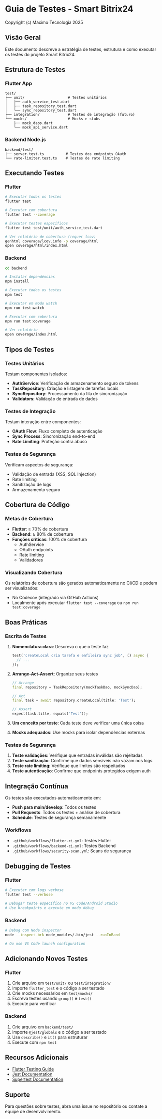 # Guia de Testes - Smart Bitrix24
Copyright (c) Maximo Tecnologia 2025

## Visão Geral

Este documento descreve a estratégia de testes, estrutura e como executar os testes do projeto Smart Bitrix24.

## Estrutura de Testes

### Flutter App

```
test/
├── unit/                    # Testes unitários
│   ├── auth_service_test.dart
│   ├── task_repository_test.dart
│   └── sync_repository_test.dart
├── integration/             # Testes de integração (futuro)
└── mocks/                   # Mocks e stubs
    ├── mock_daos.dart
    └── mock_api_service.dart
```

### Backend Node.js

```
backend/test/
├── server.test.ts          # Testes dos endpoints OAuth
└── rate-limiter.test.ts    # Testes de rate limiting
```

## Executando Testes

### Flutter

```bash
# Executar todos os testes
flutter test

# Executar com cobertura
flutter test --coverage

# Executar testes específicos
flutter test test/unit/auth_service_test.dart

# Ver relatório de cobertura (requer lcov)
genhtml coverage/lcov.info -o coverage/html
open coverage/html/index.html
```

### Backend

```bash
cd backend

# Instalar dependências
npm install

# Executar todos os testes
npm test

# Executar em modo watch
npm run test:watch

# Executar com cobertura
npm run test:coverage

# Ver relatório
open coverage/index.html
```

## Tipos de Testes

### Testes Unitários

Testam componentes isolados:
- **AuthService**: Verificação de armazenamento seguro de tokens
- **TaskRepository**: Criação e listagem de tarefas locais
- **SyncRepository**: Processamento da fila de sincronização
- **Validators**: Validação de entrada de dados

### Testes de Integração

Testam interação entre componentes:
- **OAuth Flow**: Fluxo completo de autenticação
- **Sync Process**: Sincronização end-to-end
- **Rate Limiting**: Proteção contra abuso

### Testes de Segurança

Verificam aspectos de segurança:
- Validação de entrada (XSS, SQL Injection)
- Rate limiting
- Sanitização de logs
- Armazenamento seguro

## Cobertura de Código

### Metas de Cobertura

- **Flutter**: ≥ 70% de cobertura
- **Backend**: ≥ 80% de cobertura
- **Funções críticas**: 100% de cobertura
  - AuthService
  - OAuth endpoints
  - Rate limiting
  - Validadores

### Visualizando Cobertura

Os relatórios de cobertura são gerados automaticamente no CI/CD e podem ser visualizados:
- No Codecov (integrado via GitHub Actions)
- Localmente após executar `flutter test --coverage` ou `npm run test:coverage`

## Boas Práticas

### Escrita de Testes

1. **Nomenclatura clara**: Descreva o que o teste faz
   ```dart
   test('createLocal cria tarefa e enfileira sync job', () async {
     // ...
   });
   ```

2. **Arrange-Act-Assert**: Organize seus testes
   ```dart
   // Arrange
   final repository = TaskRepository(mockTaskDao, mockSyncDao);
   
   // Act
   final task = await repository.createLocal(title: 'Test');
   
   // Assert
   expect(task.title, equals('Test'));
   ```

3. **Um conceito por teste**: Cada teste deve verificar uma única coisa

4. **Mocks adequados**: Use mocks para isolar dependências externas

### Testes de Segurança

1. **Teste validações**: Verifique que entradas inválidas são rejeitadas
2. **Teste sanitização**: Confirme que dados sensíveis não vazam nos logs
3. **Teste rate limiting**: Verifique que limites são respeitados
4. **Teste autenticação**: Confirme que endpoints protegidos exigem auth

## Integração Contínua

Os testes são executados automaticamente em:
- **Push para main/develop**: Todos os testes
- **Pull Requests**: Todos os testes + análise de cobertura
- **Schedule**: Testes de segurança semanalmente

### Workflows

- `.github/workflows/flutter-ci.yml`: Testes Flutter
- `.github/workflows/backend-ci.yml`: Testes Backend
- `.github/workflows/security-scan.yml`: Scans de segurança

## Debugging de Testes

### Flutter

```bash
# Executar com logs verbose
flutter test --verbose

# Debugar teste específico no VS Code/Android Studio
# Use breakpoints e execute em modo debug
```

### Backend

```bash
# Debug com Node inspector
node --inspect-brk node_modules/.bin/jest --runInBand

# Ou use VS Code launch configuration
```

## Adicionando Novos Testes

### Flutter

1. Crie arquivo em `test/unit/` ou `test/integration/`
2. Importe `flutter_test` e o código a ser testado
3. Crie mocks necessários em `test/mocks/`
4. Escreva testes usando `group()` e `test()`
5. Execute para verificar

### Backend

1. Crie arquivo em `backend/test/`
2. Importe `@jest/globals` e o código a ser testado
3. Use `describe()` e `it()` para estruturar
4. Execute com `npm test`

## Recursos Adicionais

- [Flutter Testing Guide](https://flutter.dev/docs/testing)
- [Jest Documentation](https://jestjs.io/docs/getting-started)
- [Supertest Documentation](https://github.com/ladjs/supertest)

## Suporte

Para questões sobre testes, abra uma issue no repositório ou contate a equipe de desenvolvimento.
